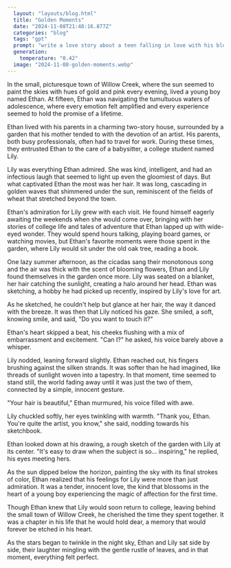 ```yaml
---
  layout: "layouts/blog.html"
  title: "Golden Moments"
  date: "2024-11-08T21:48:16.877Z"
  categories: "blog"
  tags: "gpt"
  prompt: "write a love story about a teen falling in love with his blonde babysitter and touching her hair"
  generation: 
    temperature: "0.42"
  image: "2024-11-08-golden-moments.webp"
---
```

In the small, picturesque town of Willow Creek, where the sun seemed to paint the skies with hues of gold and pink every evening, lived a young boy named Ethan. At fifteen, Ethan was navigating the tumultuous waters of adolescence, where every emotion felt amplified and every experience seemed to hold the promise of a lifetime.

Ethan lived with his parents in a charming two-story house, surrounded by a garden that his mother tended to with the devotion of an artist. His parents, both busy professionals, often had to travel for work. During these times, they entrusted Ethan to the care of a babysitter, a college student named Lily.

Lily was everything Ethan admired. She was kind, intelligent, and had an infectious laugh that seemed to light up even the gloomiest of days. But what captivated Ethan the most was her hair. It was long, cascading in golden waves that shimmered under the sun, reminiscent of the fields of wheat that stretched beyond the town.

Ethan's admiration for Lily grew with each visit. He found himself eagerly awaiting the weekends when she would come over, bringing with her stories of college life and tales of adventure that Ethan lapped up with wide-eyed wonder. They would spend hours talking, playing board games, or watching movies, but Ethan's favorite moments were those spent in the garden, where Lily would sit under the old oak tree, reading a book.

One lazy summer afternoon, as the cicadas sang their monotonous song and the air was thick with the scent of blooming flowers, Ethan and Lily found themselves in the garden once more. Lily was seated on a blanket, her hair catching the sunlight, creating a halo around her head. Ethan was sketching, a hobby he had picked up recently, inspired by Lily's love for art.

As he sketched, he couldn't help but glance at her hair, the way it danced with the breeze. It was then that Lily noticed his gaze. She smiled, a soft, knowing smile, and said, "Do you want to touch it?"

Ethan's heart skipped a beat, his cheeks flushing with a mix of embarrassment and excitement. "Can I?" he asked, his voice barely above a whisper.

Lily nodded, leaning forward slightly. Ethan reached out, his fingers brushing against the silken strands. It was softer than he had imagined, like threads of sunlight woven into a tapestry. In that moment, time seemed to stand still, the world fading away until it was just the two of them, connected by a simple, innocent gesture.

"Your hair is beautiful," Ethan murmured, his voice filled with awe.

Lily chuckled softly, her eyes twinkling with warmth. "Thank you, Ethan. You're quite the artist, you know," she said, nodding towards his sketchbook.

Ethan looked down at his drawing, a rough sketch of the garden with Lily at its center. "It's easy to draw when the subject is so... inspiring," he replied, his eyes meeting hers.

As the sun dipped below the horizon, painting the sky with its final strokes of color, Ethan realized that his feelings for Lily were more than just admiration. It was a tender, innocent love, the kind that blossoms in the heart of a young boy experiencing the magic of affection for the first time.

Though Ethan knew that Lily would soon return to college, leaving behind the small town of Willow Creek, he cherished the time they spent together. It was a chapter in his life that he would hold dear, a memory that would forever be etched in his heart.

As the stars began to twinkle in the night sky, Ethan and Lily sat side by side, their laughter mingling with the gentle rustle of leaves, and in that moment, everything felt perfect.
